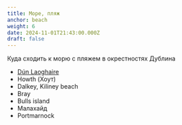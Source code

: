 ```yaml
---
title: Море, пляж
anchor: beach
weight: 6
date: 2024-11-01T21:43:00.000Z
draft: false
---
```

Куда сходить к морю с пляжем в окрестностях Дублина

* [Dún Laoghaire](https://goo.gl/maps/ByW6bLv52SR2)
* Howth (Хоут)
* Dalkey, Kiliney beach
* Bray
* Bulls island
* Малахайд
* Portmarnock
